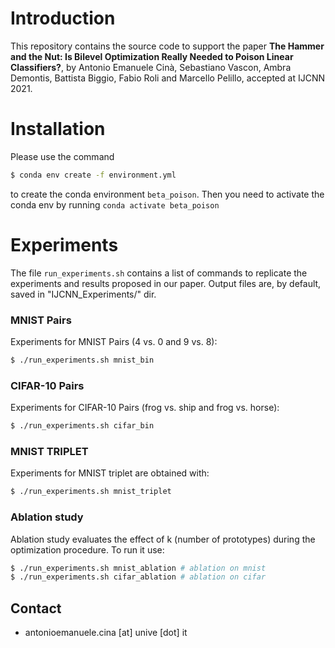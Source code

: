 # Introduction 
This repository contains the source code to support the paper 
**The Hammer and the Nut: Is Bilevel Optimization Really Needed to Poison Linear Classifiers?**, 
by Antonio Emanuele Cinà, Sebastiano Vascon, Ambra Demontis, Battista Biggio, Fabio Roli and Marcello Pelillo,
accepted at IJCNN 2021.


# Installation 
Please use the command 
```bash 
$ conda env create -f environment.yml
```
to create the conda environment `beta_poison`. 
Then you need to activate the conda env by running `conda activate beta_poison`

# Experiments
The file `run_experiments.sh` contains a list of commands to replicate the experiments and results
proposed in our paper. Output files are, by default, saved in "IJCNN_Experiments/" dir.

### MNIST Pairs
Experiments for MNIST Pairs (4 vs. 0 and 9 vs. 8):
```bash
$ ./run_experiments.sh mnist_bin
```

### CIFAR-10 Pairs
Experiments for CIFAR-10 Pairs (frog vs. ship and frog vs. horse):
```bash
$ ./run_experiments.sh cifar_bin
```

### MNIST TRIPLET
Experiments for MNIST triplet are obtained with:
```bash
$ ./run_experiments.sh mnist_triplet
```

### Ablation study
Ablation study evaluates the effect of k (number of prototypes) during the optimization procedure.
To run it use:

```bash
$ ./run_experiments.sh mnist_ablation # ablation on mnist
$ ./run_experiments.sh cifar_ablation # ablation on cifar
```

## Contact

* antonioemanuele.cina [at] unive [dot] it

